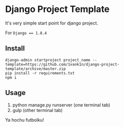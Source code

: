 # Django Project Template

It's very simple start point for django project.

For `Django == 1.8.4`

## Install

	django-admin startproject project_name --template=https://github.com/1vank1n/django-project-template/archive/master.zip
	pip install -r requirements.txt
	npm i

## Usage

1. python manage.py runserver (one terminal tab)
2. gulp (other terminal tab)


Ya hochu futbolku!
